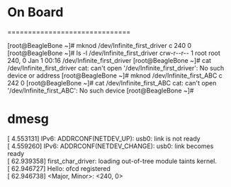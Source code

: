 
# On Board
==============================

[root@BeagleBone ~]# mknod /dev/Infinite_first_driver c 240 0
[root@BeagleBone ~]# ls -l /dev/Infinite_first_driver 
crw-r--r--    1 root     root      240,   0 Jan  1 00:16 /dev/Infinite_first_driver
[root@BeagleBone ~]# cat /dev/Infinite_first_driver
cat: can't open '/dev/Infinite_first_driver': No such device or address
[root@BeagleBone ~]# mknod /dev/Infinite_first_ABC c 242 0
[root@BeagleBone ~]# cat /dev/Infinite_first_ABC
cat: can't open '/dev/Infinite_first_ABC': No such device
[root@BeagleBone ~]# 


# dmesg


[    4.553131] IPv6: ADDRCONF(NETDEV_UP): usb0: link is not ready                  
[    4.559260] IPv6: ADDRCONF(NETDEV_CHANGE): usb0: link becomes ready             
[   62.939358] first_char_driver: loading out-of-tree module taints kernel.        
[   62.946727] Hello: ofcd registered                                              
[   62.946738] <Major, Minor>: <240, 0>  




